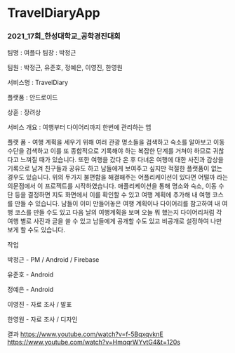 # TravelDiaryApp
### 2021_17회_한성대학교_공학경진대회

팀명 : 여플다
팀장 : 박정근

팀원 : 박정근, 유준호, 정예은, 이영진, 한영원

서비스명 : TravelDiary

플랫폼 : 안드로이드

상훈 : 장려상

서비스 개요 : 여행부터 다이어리까지 한번에 관리하는 앱

플랫 폼 - 여행 계획을 세우기 위해 여러 관광 명소들을 검색하고 숙소를 알아보고 이동 수단을 검색하고 이를 또 종합적으로 기록해야 하는 복잡한 단계를 거쳐야 하므로 귀찮다고 느껴질 때가 있습니다. 또한 여행을 갔다 온 후 다녀온 여행에 대한 사진과 감상을 기록으로 남겨 친구들과 공유도 하고 남들에게 보여주고 싶지만 적절한 플랫폼이 없는 경우도 있습니다. 위의 두가지 불편함을 해결해주는 어플리케이션이 있다면 어떨까 라는 의문점에서 이 프로젝트를 시작하였습니다. 애플리케이션을 통해 명소와 숙소, 이동 수단 등을 결정하면 지도 화면에서 이를 확인할 수 있고 여행 계획에 추가해 내 여행 코스를 만들 수 있습니다. 남들이 이미 만들어놓은 여행 계획이나 다이어리를 참고하여 내 여행 코스를 만들 수도 있고 다음 날의 여행계획을 보며 오늘 뭐 했는지 다이어리처럼 각 여행 별로 사진과 글을 쓸 수 있고 남들에게 공개할 수도 있고 비공개로 설정하여 나만 보게 할 수도 있습니다.

작업

박정근 - PM / Android / Firebase 

유준호 - Android

정예은 - Android

이영진 - 자료 조사 / 발표

한영원 - 자료 조사 / 디자인

결과
https://www.youtube.com/watch?v=f-5BqxqvknE
https://www.youtube.com/watch?v=HmqqrWYvtG4&t=120s
